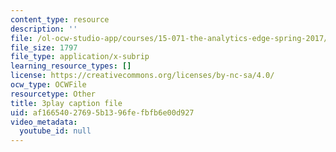 ```yaml
---
content_type: resource
description: ''
file: /ol-ocw-studio-app/courses/15-071-the-analytics-edge-spring-2017/af16654027695b1396fefbfb6e00d927_QDzTeo6n0Q8.vtt
file_size: 1797
file_type: application/x-subrip
learning_resource_types: []
license: https://creativecommons.org/licenses/by-nc-sa/4.0/
ocw_type: OCWFile
resourcetype: Other
title: 3play caption file
uid: af166540-2769-5b13-96fe-fbfb6e00d927
video_metadata:
  youtube_id: null
---
```


